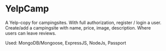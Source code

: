 # YelpCamp
A Yelp-copy for campingsites. With full authorization, register / login a user.
Create/add a campingsite with name, price, image, description.
Where users can leave reviews.

Used: MongoDB/Mongoose, ExpressJS, NodeJs, Passport
